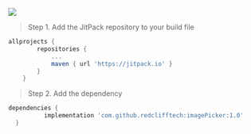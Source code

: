 [![](https://jitpack.io/v/taimoorbutt1/imageResizer.svg)](https://jitpack.io/#taimoorbutt1/imageResizer)

> Step 1. Add the JitPack repository to your build file

```gradle
allprojects {
		repositories {
			...
			maven { url 'https://jitpack.io' }
		}
	}
  ```
  
  > Step 2. Add the dependency
  
  ```gradle
  dependencies {
	        implementation 'com.github.redclifftech:imagePicker:1.0'
	}
  ```
